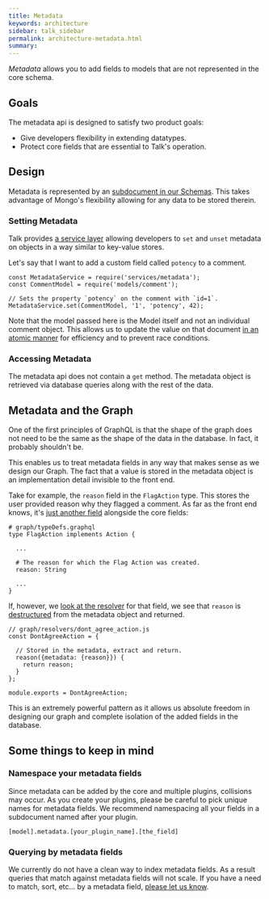 ```yaml
---
title: Metadata
keywords: architecture
sidebar: talk_sidebar
permalink: architecture-metadata.html
summary:
---
```


_Metadata_ allows you to add fields to models that are not represented in the core schema.

## Goals

The metadata api is designed to satisfy two product goals:

* Give developers flexibility in extending datatypes.
* Protect core fields that are essential to Talk's operation.

## Design

Metadata is represented by an [subdocument in our Schemas](https://github.com/coralproject/talk/blob/c59c09e1f42c51eed3b0d57b7c2882fc7b5edc13/models/comment.js#L74). This takes advantage of Mongo's flexibility allowing for any data to be stored therein.

### Setting Metadata

Talk provides [a service layer](https://github.com/coralproject/talk/blob/c59c09e1f42c51eed3b0d57b7c2882fc7b5edc13/services/metadata.js) allowing developers to `set` and `unset` metadata on objects in a way similar to key-value stores.

Let's say that I want to add a custom field called `potency` to a comment.

```
const MetadataService = require('services/metadata');
const CommentModel = require('models/comment');

// Sets the property `potency` on the comment with `id=1`.
MetadataService.set(CommentModel, '1', 'potency', 42);
```

Note that the model passed here is the Model itself and not an individual comment object. This allows us to update the value on that document [in an atomic manner](https://github.com/coralproject/talk/blob/c59c09e1f42c51eed3b0d57b7c2882fc7b5edc13/services/metadata.js#L60) for efficiency and to prevent race conditions.

### Accessing Metadata

The metadata api does not contain a `get` method. The metadata object is retrieved via database queries along with the rest of the data.

## Metadata and the Graph

One of the first principles of GraphQL is that the shape of the graph does not need to be the same as the shape of the data in the database. In fact, it probably shouldn't be.

This enables us to treat metadata fields in any way that makes sense as we design our Graph. The fact that a value is stored in the metadata object is an implementation detail invisible to the front end.

Take for example, the `reason` field in the `FlagAction` type. This stores the user provided reason why they flagged a comment. As far as the front end knows, it's [just another field](https://github.com/coralproject/talk/blob/c59c09e1f42c51eed3b0d57b7c2882fc7b5edc13/graph/typeDefs.graphql#L453) alongside the core fields:

```
# graph/typeDefs.graphql
type FlagAction implements Action {

  ...

  # The reason for which the Flag Action was created.
  reason: String

  ...
}
```

If, however, we [look at the resolver](https://github.com/coralproject/talk/blob/a47e2378e96f34f25447782f3e7ce59fa48ec791/graph/resolvers/dont_agree_action.js) for that field, we see that `reason` is [destructured](https://developer.mozilla.org/en-US/docs/Web/JavaScript/Reference/Operators/Destructuring_assignment) from the metadata object and returned.

```
// graph/resolvers/dont_agree_action.js
const DontAgreeAction = {

  // Stored in the metadata, extract and return.
  reason({metadata: {reason}}) {
    return reason;
  }
};

module.exports = DontAgreeAction;
```

This is an extremely powerful pattern as it allows us absolute freedom in designing our graph and complete isolation of the added fields in the database.

## Some things to keep in mind

### Namespace your metadata fields

Since metadata can be added by the core and multiple plugins, collisions may occur. As you create your plugins, please be careful to pick unique names for metadata fields. We recommend namespacing all your fields in a subdocument named after your plugin.

```
[model].metadata.[your_plugin_name].[the_field]
```

### Querying by metadata fields

We currently do not have a clean way to index metadata fields. As a result queries that match against metadata fields will not scale. If you have a need to match, sort, etc... by a metadata field, [please let us know](https://github.com/coralproject/talk/blob/master/CONTRIBUTING.md#writing-code).
